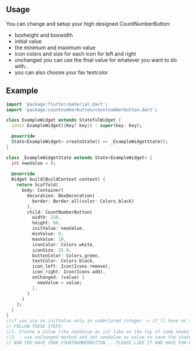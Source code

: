 
## Usage

You can change and setup your high designed CountNumberButton: 
 - boxheight and boxwidth
 - initial value
 - the minimum and maximum value
 - icon colors and size for each icon for left and right
 - onchanged you can use the final value for whatever you want to do with..
 - you can also choose your fav textcolor
 
## Example 

```dart
import 'package:flutter/material.dart';
import 'package:countnumberbutton/countnumberbutton.dart';

class ExampleWidget extends StatefulWidget {
  const ExampleWidget({Key? key}) : super(key: key);

  @override
  State<ExampleWidget> createState() => _ExampleWidgetState();
}

class _ExampleWidgetState extends State<ExampleWidget> {
  int newValue = 0;
  
  @override
  Widget build(BuildContext context) {
    return Scaffold(
      body: Container(
        decoration: BoxDecoration(
          border: Border.all(color: Colors.black)
        ),
        child: CountNumberButton(
          width: 250,
          height: 60,
          initValue: newValue,
          minValue: 0,
          maxValue: 10,
          iconColor: Colors.white,
          iconSize: 25.0,
          buttonColor: Colors.green,
          textColor: Colors.black,
          icon_left: Icon(Icons.remove),
          icon_right: Icon(Icons.add),
          onChanged: (value) {
            newValue = value;
          },
        )
      )
    );
  }
}
//if you use an initValue only as undeclared integer -> it'll have no relation and does not work like it have to do..
// FOLLOW THESE STEPS: 
//1. Create a Value like newValue as int like on the top of code newValue = 0 ..- init it in CountNumberButton Widget.. 
//2. - use onChanged method and set newValue as value to save the state of val to work with...
// NOW YOU HAVE YOUR COUNTNUMBERBUTTON .. PLEASE LIKE IT AND HAVE FUN WITH IT.. :D

```
